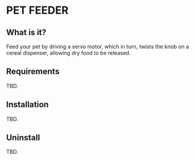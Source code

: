 # PET FEEDER

## What is it?

Feed your pet by driving a servo motor, which in turn, twists the knob on a
cereal dispenser, allowing dry food to be released.

## Requirements

TBD.

## Installation

TBD.

## Uninstall

TBD.

